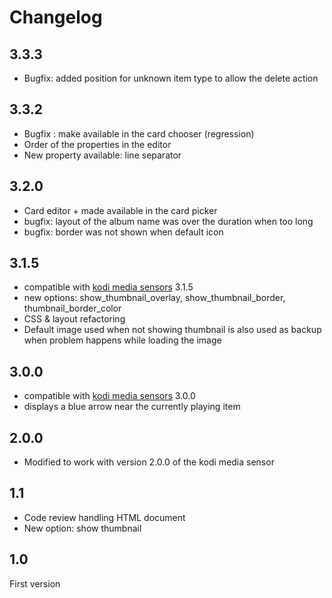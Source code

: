 # Changelog

## 3.3.3

- Bugfix: added position for unknown item type to allow the delete action

## 3.3.2

- Bugfix : make available in the card chooser (regression)
- Order of the properties in the editor
- New property available: line separator
  
## 3.2.0

- Card editor + made available in the card picker
- bugfix: layout of the album name was over the duration when too long
- bugfix: border was not shown when default icon

## 3.1.5

- compatible with [kodi media sensors](https://github.com/jtbgroup/kodi-media-sensors) 3.1.5
- new options: show_thumbnail_overlay, show_thumbnail_border, thumbnail_border_color
- CSS & layout refactoring
- Default image used when not showing thumbnail is also used as backup when problem happens while loading the image

## 3.0.0

- compatible with [kodi media sensors](https://github.com/jtbgroup/kodi-media-sensors) 3.0.0
- displays a blue arrow near the currently playing item

## 2.0.0

- Modified to work with version 2.0.0 of the kodi media sensor

## 1.1

- Code review handling HTML document
- New option: show thumbnail

## 1.0

First version
